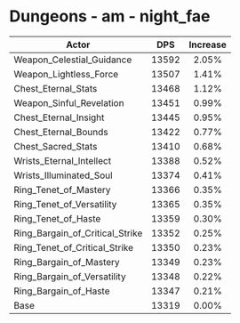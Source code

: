 # Dungeons - am - night_fae
| Actor | DPS | Increase |
|---|:---:|:---:|
|Weapon_Celestial_Guidance|13592|2.05%|
|Weapon_Lightless_Force|13507|1.41%|
|Chest_Eternal_Stats|13468|1.12%|
|Weapon_Sinful_Revelation|13451|0.99%|
|Chest_Eternal_Insight|13445|0.95%|
|Chest_Eternal_Bounds|13422|0.77%|
|Chest_Sacred_Stats|13410|0.68%|
|Wrists_Eternal_Intellect|13388|0.52%|
|Wrists_Illuminated_Soul|13374|0.41%|
|Ring_Tenet_of_Mastery|13366|0.35%|
|Ring_Tenet_of_Versatility|13365|0.35%|
|Ring_Tenet_of_Haste|13359|0.30%|
|Ring_Bargain_of_Critical_Strike|13352|0.25%|
|Ring_Tenet_of_Critical_Strike|13350|0.23%|
|Ring_Bargain_of_Mastery|13349|0.23%|
|Ring_Bargain_of_Versatility|13348|0.22%|
|Ring_Bargain_of_Haste|13347|0.21%|
|Base|13319|0.00%|
